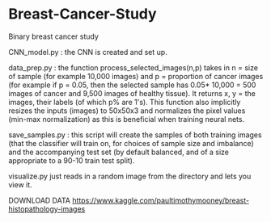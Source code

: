 # Breast-Cancer-Study
Binary breast cancer study

CNN_model.py : the CNN is created and set up.

data_prep.py : the function process_selected_images(n,p) takes in n = size of sample (for example 10,000 images) and p = proportion of cancer images (for example if p = 0.05, then the selected sample has 0.05* 10,000 = 500 images of cancer and 9,500 images of healthy tissue). It returns x, y = the images, their labels (of which p% are 1's). This function also implicitly resizes the inputs (images) to 50x50x3 and normalizes the pixel values (min-max normalization) as this is beneficial when training neural nets.

save_samples.py : this script will create the samples of both training images (that the classifier will train on, for choices of sample size and imbalance) and the accompanying test set (by default balanced, and of a size appropriate to a 90-10 train test split).

visualize.py just reads in a random image from the directory and lets you view it.

DOWNLOAD DATA
https://www.kaggle.com/paultimothymooney/breast-histopathology-images
